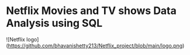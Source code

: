 # Netflix Movies and TV shows Data Analysis using SQL

![Netflix logo] (https://github.com/bhavanishetty213/Netflix_project/blob/main/logo.png)


